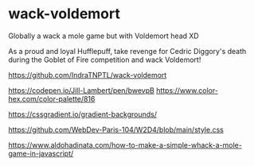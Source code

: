 # wack-voldemort

Globally a wack a mole game but with Voldemort head XD

As a proud and loyal Hufflepuff, take revenge for Cedric Diggory's death during the Goblet of Fire competition and wack Voldemort!

<!-- Repository link -->

https://github.com/IndraTNPTL/wack-voldemort

<!-- Hogwart house colors + font if needed -->

https://codepen.io/Jill-Lambert/pen/bwevpB
https://www.color-hex.com/color-palette/816

<!-- Button CSS inspo -->

https://cssgradient.io/gradient-backgrounds/

<!-- Game from class inspo -->

https://github.com/WebDev-Paris-104/W2D4/blob/main/style.css

<!-- Help game -->

https://www.aldohadinata.com/how-to-make-a-simple-whack-a-mole-game-in-javascript/

<!-- height: calc(80vh - 5rem);
aspect-ratio: 9/16; -->
